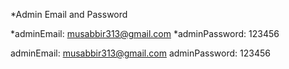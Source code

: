 *Admin Email and Password

*adminEmail: musabbir313@gmail.com
*adminPassword: 123456


adminEmail: musabbir313@gmail.com
adminPassword: 123456